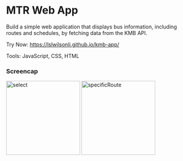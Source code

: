 # MTR Web App

Build a simple web application that displays bus information, including routes and schedules, by fetching data from the KMB API.

Try Now: https://lslwilsonli.github.io/kmb-app/

Tools: JavaScript, CSS, HTML

### Screencap

<img width="200" alt="select" src="https://github.com/user-attachments/assets/056424e3-964f-4944-9835-9d6ddc10db68">
<img width="200" alt="specificRoute" src="https://github.com/user-attachments/assets/352c4cb2-d889-436a-9996-a53cbad38d82">

